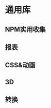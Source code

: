 # 通用库


## NPM实用收集

<content-page
    :superlink="[
        {
            title: 'treer',
            icon: 'https://static.npmjs.com/b0f1a8318363185cc2ea6a40ac23eeb2.png',
            href: 'https://www.npmjs.com/package/treer',
            description: 'Treer is a commandline tool to generate directory structure tree',
        },
        {
            title: 'Verdaccio',
            icon: 'https://verdaccio.org/zh-CN/img/logo/uk/verdaccio-tiny-uk-no-bg.svg',
            href: 'https://verdaccio.org/zh-CN/',
            description: '一个基于Node.js的轻量级私有仓库',
        },
        {
            title: 'lodashjs',
            icon: 'https://www.lodashjs.com/img/favicon.ico',
            href: 'https://www.lodashjs.com/',
            description:
            'Lodash 是一个一致性、模块化、高性能的 JavaScript 实用工具库。',
        },
    ]"
/>

## 报表

<content-page
    :superlink="[
        {
            title: 'Echarts',
            icon: 'https://cdn.jsdelivr.net/gh/apache/echarts-website@asf-site/zh/images/favicon.png?_v_=20200710_1',
            href: 'https://echarts.apache.org/zh/index.html',
            description: '一个基于 JavaScript 的开源可视化图表库',
        }
    ]"
/>

## CSS&动画

<content-page
    :superlink="[
        {
            title: 'Tailwindcss',
            icon: 'https://www.tailwindcss.cn/favicon-32x32.png',
            href: 'https://www.tailwindcss.cn/',
            description: '无需离开您的HTML，即可快速建立现代网站。',
        },
        {
            title: 'Animate.css',
            icon: 'https://animate.style/img/favicon.ico',
            href: 'https://animate.style/',
            description: 'Just-add-water CSS animations',
        },
        {
            title: 'Velocity.js',
            icon: '/images/velocity.ico',
            href: 'http://shouce.jb51.net/velocity/index.html',
            description: '简单易用、高性能、功能丰富的轻量级JS动画库',
        },
        {
            title: 'mojs',
            icon: 'https://mojs.github.io/assets/favicons/favicon.ico',
            href: 'https://mojs.github.io/',
            description: 'mojs.github.io',
        }
    ]"
/>

## 3D

<content-page
    :superlink="[
        {
            title: 'Three.js',
            icon: 'https://threejs.org/files/favicon.ico',
            href: 'https://threejs.org/',
            description: 'JavaScript 3D library',
        }
    ]"
/>

## 转换

<content-page
    :superlink="[
        {
            title: 'Postcss',
            icon: 'https://www.postcss.com.cn/favicon.61a31adb.ico',
            href: 'https://www.postcss.com.cn/',
            description: '是一个用 JavaScript 工具和插件转换 CSS 代码的工具',
        },
    ]"
/>

